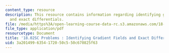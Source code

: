 ```yaml
---
content_type: resource
description: This resource contains information regarding identifying gradient fields
  and exact differentials.
file: /media/https%3A/open-learning-course-data-rc.s3.amazonaws.com/18-02sc-multivariable-calculus-fall-2010/3a2014996354172050c550c670825f63_MIT18_02SC_pb_66_quest.pdf
file_type: application/pdf
resourcetype: Document
title: '18.02SC Problems : Identifying Gradient Fields and Exact Differentials'
uid: 3a201499-6354-1720-50c5-50c670825f63
---
```

